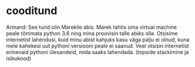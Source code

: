 # cooditund
Armand:
See tund olin Marekile abis. Marek tahtis oma virtual machine peale tõmmata python 3.6 ning mina proovisin talle abiks olla. Otsisime internetist lahendusi, kuid minu abist kahjuks kasu väga palju ei olnud, kuna meie kahekesi uut pythoni versiooni peale ei saanud. Veel otsisin internetist erinevaid pythoni ülesandeid, mida saaks lahendada. (topside stackimine ja isikukood)
